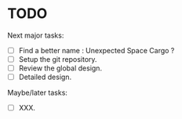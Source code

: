# TODO
Next major tasks:

- [ ] Find a better name : Unexpected Space Cargo ?
- [ ] Setup the git repository.
- [ ] Review the global design.
- [ ] Detailed design.

Maybe/later tasks:

- [ ] XXX.

